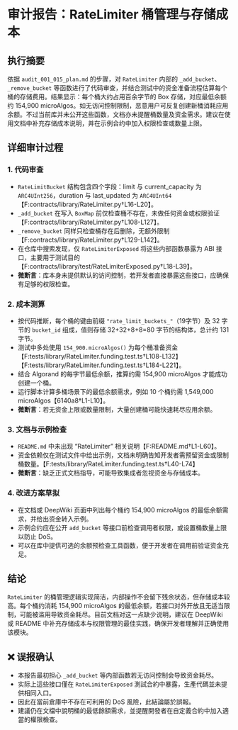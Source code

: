 # 审计报告：RateLimiter 桶管理与存储成本

## 执行摘要

依据 `audit_001_015_plan.md` 的步骤，对 `RateLimiter` 内部的 `_add_bucket`、`_remove_bucket` 等函数进行了代码审查，并结合测试中的资金准备流程估算每个桶的存储费用。结果显示：每个桶大约占用百余字节的 Box 存储，对应最低余额约 154,900 microAlgos。如无访问控制限制，恶意用户可反复创建新桶消耗应用余额。不过当前库并未公开这些函数，文档亦未提醒桶数量及资金需求。建议在使用文档中补充存储成本说明，并在示例合约中加入权限检查或数量上限。

## 详细审计过程

### 1. 代码审查
- `RateLimitBucket` 结构包含四个字段：limit 与 current_capacity 为 `ARC4UInt256`，duration 与 last_updated 为 `ARC4UInt64`【F:contracts/library/RateLimiter.py†L16-L20】。
- `_add_bucket` 在写入 `BoxMap` 前仅检查桶不存在，未做任何资金或权限验证【F:contracts/library/RateLimiter.py†L108-L127】。
- `_remove_bucket` 同样只检查桶存在后删除，无额外限制【F:contracts/library/RateLimiter.py†L129-L142】。
- 在仓库中搜索发现，仅 `RateLimiterExposed` 将这些内部函数暴露为 ABI 接口，主要用于测试目的【F:contracts/library/test/RateLimiterExposed.py†L18-L39】。
- **微断言**：库本身未提供默认的访问控制，若开发者直接暴露这些接口，应确保有足够的权限检查。

### 2. 成本测算
- 按代码推断，每个桶的键由前缀 `"rate_limit_buckets_"`（19字节）及 32 字节的 `bucket_id` 组成，值则存储 32+32+8+8=80 字节的结构体，总计约 131 字节。
- 测试中多处使用 `154_900.microAlgos()` 为每个桶准备资金【F:tests/library/RateLimiter.funding.test.ts†L108-L132】【F:tests/library/RateLimiter.funding.test.ts†L184-L221】。
- 结合 Algorand 的每字节最低余额，推算约需 154,900 microAlgos 才能成功创建一个桶。
- 运行脚本计算多桶场景下的最低余额需求，例如 10 个桶约需 1,549,000 microAlgos【6140a8†L1-L10】。
- **微断言**：若无资金上限或数量限制，大量创建桶可能快速耗尽应用余额。

### 3. 文档与示例检查
- `README.md` 中未出现 “RateLimiter” 相关说明【F:README.md†L1-L60】。
- 资金依赖仅在测试文件中给出示例，文档未明确告知开发者需预留资金或限制桶数量。【F:tests/library/RateLimiter.funding.test.ts†L40-L74】
- **微断言**：缺乏正式文档指导，可能导致集成者忽视资金与存储成本。

### 4. 改进方案草拟
- 在文档或 DeepWiki 页面中列出每个桶约 154,900 microAlgos 的最低余额需求，并给出资金转入示例。
- 示例合约应在公开 `add_bucket` 等接口前检查调用者权限，或设置桶数量上限以防止 DoS。
- 可以在库中提供可选的余额预检查工具函数，便于开发者在调用前验证资金充足。

## 结论

`RateLimiter` 的桶管理逻辑实现简洁，内部操作不会留下残余状态，但存储成本较高。每个桶约消耗 154,900 microAlgos 的最低余额，若接口对外开放且无适当限制，可能被滥用导致资金耗尽。目前文档对这一点缺少说明，建议在 DeepWiki 或 README 中补充存储成本与权限管理的最佳实践，确保开发者理解并正确使用该模块。

## ❌ 误报确认
- 本报告最初担心 `_add_bucket` 等内部函数若无访问控制会导致资金耗尽。
- 实际上這些接口僅在 `RateLimiterExposed` 測試合約中暴露，生產代碼並未提供相同入口。
- 因此在當前倉庫中不存在可利用的 DoS 風險，此結論屬於誤報。
- 建議仍在文檔中說明桶的最低餘額需求，並提醒開發者在自定義合約中加入適當的權限檢查。

